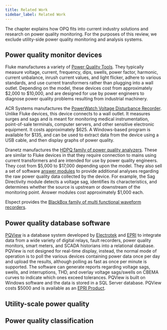 ```yaml
---
title: Related Work
sidebar_label: Related Work
---
```


The chapter explains how OPQ fits into current industry solutions and research on power quality monitoring. For the purposes of this review, we exclude utility-side power quality monitoring and analysis systems.

## Power quality monitor devices

Fluke manufactures a variety of [Power Quality Tools](http://www.fluke.com/fluke/inen/products/Power-Quality.htm).  They typically measure voltage, current, frequency, dips, swells, power factor, harmonic, current unbalance, inrush current values, and light flicker, adhere to various standards, and use current transformers rather than plugging into a wall outlet. Depending on the model, these devices cost from approximately $2,000 to $10,000, and are designed for use by power engineers to diagnose power quality problems resulting from industrial machinery.

ACR Systems manufactures the [PowerWatch Voltage Disturbance Recorder](http://www.acrsystems.com/product/powerwatch-120v). Unlike Fluke devices, this device connects to a wall outlet. It measures surges and sags and is meant for monitoring medical instrumentation, point-of-sale terminals, computer servers, and other sensitive electronic equipment. It costs approximately $625. A Windows-based program is available for $135, and can be used to extract data from the device using a USB cable, and then display graphs of power quality.

Dranetz manufactures the [HDPQ family of power quality analyzers](http://www.dranetz.com/product-services/hdpq-power-quality-analyzer-family/).  These are similar to Fluke devices in that they require connection to mains using current transformers and are intended for use by power quality engineers.  They cost from $5,000 to $17,000 depending upon the model. They also sell a set of software [answer modules](http://www.dranetz.com/product-services/software-dranetz-products/answer-modules/#tab-2) to provide additional analyses regarding the raw power quality data collected by the device. For example, the Sag Directivity module detects a voltage sag, identifies its characteristics, and determines whether the source is upstream or downstream of the monitoring point. Answer modules cost approximately $1,000 each.

Elspect provides the [BlackBox family of multi functional waveform recorders](https://elspec-ltd.com/metering-protection/).


## Power quality database software

[PQView](http://www.pqview.com/) is a database system developed by [Electrotek](http://www.electrotek.com/) and [EPRI](http://www.epri.com/) to integrate data from a wide variety of digital relays, fault recorders, power quality monitors, smart meters, and SCADA historians into a relational database. PQView is not designed for real-time display, instead, the normal mode of operation is to poll the various devices containing power data once per day and upload the results, although polling as fast as once per minute is supported.  The software can generate reports regarding voltage sags, swells, and interruptions, THD, and overlay voltage sags/swells on CBEMA curves to indicate which ones exceed tolerances. PQView is built on Windows software and the data is stored in a SQL Server database. PQView costs $5000 and is available as an [EPRI Product](https://www.epri.com/#/pages/product/1020808/). 





## Utility-scale power quality

## Power quality classification
